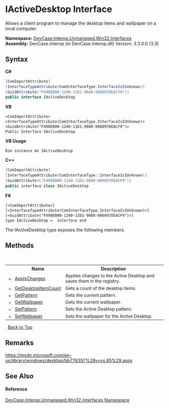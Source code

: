 # IActiveDesktop Interface
 

Allows a client program to manage the desktop items and wallpaper on a local computer.

**Namespace:**&nbsp;<a href="N_DevCase_Interop_Unmanaged_Win32_Interfaces">DevCase.Interop.Unmanaged.Win32.Interfaces</a><br />**Assembly:**&nbsp;DevCase.Interop (in DevCase.Interop.dll) Version: 3.3.0.0 (3.3)

## Syntax

**C#**<br />
``` C#
[ComImportAttribute]
[InterfaceTypeAttribute(ComInterfaceType.InterfaceIsIUnknown)]
[GuidAttribute("F490EB00-1240-11D1-9888-006097DEACF9")]
public interface IActiveDesktop
```

**VB**<br />
``` VB
<ComImportAttribute>
<InterfaceTypeAttribute(ComInterfaceType.InterfaceIsIUnknown)>
<GuidAttribute("F490EB00-1240-11D1-9888-006097DEACF9")>
Public Interface IActiveDesktop
```

**VB Usage**<br />
``` VB Usage
Dim instance As IActiveDesktop
```

**C++**<br />
``` C++
[ComImportAttribute]
[InterfaceTypeAttribute(ComInterfaceType::InterfaceIsIUnknown)]
[GuidAttribute(L"F490EB00-1240-11D1-9888-006097DEACF9")]
public interface class IActiveDesktop
```

**F#**<br />
``` F#
[<ComImportAttribute>]
[<InterfaceTypeAttribute(ComInterfaceType.InterfaceIsIUnknown)>]
[<GuidAttribute("F490EB00-1240-11D1-9888-006097DEACF9")>]
type IActiveDesktop =  interface end
```

The IActiveDesktop type exposes the following members.


## Methods
&nbsp;<table><tr><th></th><th>Name</th><th>Description</th></tr><tr><td>![Public method](media/pubmethod.gif "Public method")</td><td><a href="M_DevCase_Interop_Unmanaged_Win32_Interfaces_IActiveDesktop_ApplyChanges">ApplyChanges</a></td><td>
Applies changes to the Active Desktop and saves them in the registry.</td></tr><tr><td>![Public method](media/pubmethod.gif "Public method")</td><td><a href="M_DevCase_Interop_Unmanaged_Win32_Interfaces_IActiveDesktop_GetDesktopItemCount">GetDesktopItemCount</a></td><td>
Gets a count of the desktop items.</td></tr><tr><td>![Public method](media/pubmethod.gif "Public method")</td><td><a href="M_DevCase_Interop_Unmanaged_Win32_Interfaces_IActiveDesktop_GetPattern">GetPattern</a></td><td>
Gets the current pattern.</td></tr><tr><td>![Public method](media/pubmethod.gif "Public method")</td><td><a href="M_DevCase_Interop_Unmanaged_Win32_Interfaces_IActiveDesktop_GetWallpaper">GetWallpaper</a></td><td>
Gets the current wallpaper.</td></tr><tr><td>![Public method](media/pubmethod.gif "Public method")</td><td><a href="M_DevCase_Interop_Unmanaged_Win32_Interfaces_IActiveDesktop_SetPattern">SetPattern</a></td><td>
Sets the Active Desktop pattern.</td></tr><tr><td>![Public method](media/pubmethod.gif "Public method")</td><td><a href="M_DevCase_Interop_Unmanaged_Win32_Interfaces_IActiveDesktop_SetWallpaper">SetWallpaper</a></td><td>
Sets the wallpaper for the Active Desktop.</td></tr></table>&nbsp;
<a href="#iactivedesktop-interface">Back to Top</a>

## Remarks
<a href="https://msdn.microsoft.com/en-us/library/windows/desktop/bb776357%28v=vs.85%29.aspx" target="_blank">https://msdn.microsoft.com/en-us/library/windows/desktop/bb776357%28v=vs.85%29.aspx</a>

## See Also


#### Reference
<a href="N_DevCase_Interop_Unmanaged_Win32_Interfaces">DevCase.Interop.Unmanaged.Win32.Interfaces Namespace</a><br />
